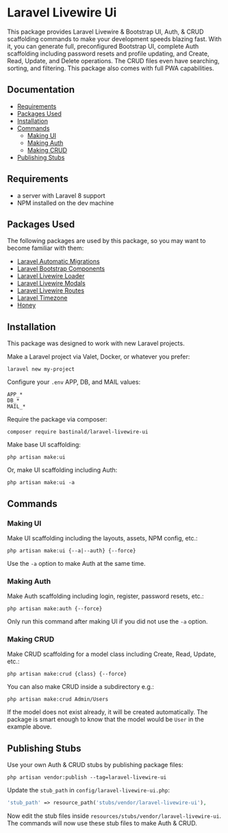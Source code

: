 # Laravel Livewire Ui

This package provides Laravel Livewire & Bootstrap UI, Auth, & CRUD scaffolding commands to make your development speeds blazing fast. With it, you can generate full, preconfigured Bootstrap UI, complete Auth scaffolding including password resets and profile updating, and Create, Read, Update, and Delete operations. The CRUD files even have searching, sorting, and filtering. This package also comes with full PWA capabilities.

## Documentation

- [Requirements](#requirements)
- [Packages Used](#packages-used)
- [Installation](#installation)
- [Commands](#commands)
    - [Making UI](#making-ui)
    - [Making Auth](#making-auth)
    - [Making CRUD](#making-crud)
- [Publishing Stubs](#publishing-stubs)

## Requirements

- a server with Laravel 8 support
- NPM installed on the dev machine

## Packages Used

The following packages are used by this package, so you may want to become familiar with them:

- [Laravel Automatic Migrations](https://github.com/bastinald/laravel-automatic-migrations)
- [Laravel Bootstrap Components](https://github.com/bastinald/laravel-bootstrap-components)
- [Laravel Livewire Loader](https://github.com/bastinald/laravel-livewire-loader)
- [Laravel Livewire Modals](https://github.com/bastinald/laravel-livewire-modals)
- [Laravel Livewire Routes](https://github.com/bastinald/laravel-livewire-routes)
- [Laravel Timezone](https://github.com/jamesmills/laravel-timezone)
- [Honey](https://github.com/lukeraymonddowning/honey)

## Installation

This package was designed to work with new Laravel projects.

Make a Laravel project via Valet, Docker, or whatever you prefer:

```console
laravel new my-project
```

Configure your `.env` APP, DB, and MAIL values:

```env
APP_*
DB_*
MAIL_*
```

Require the package via composer:

```console
composer require bastinald/laravel-livewire-ui
```

Make base UI scaffolding:

```console
php artisan make:ui
```

Or, make UI scaffolding including Auth:

```console
php artisan make:ui -a
```

## Commands

### Making UI

Make UI scaffolding including the layouts, assets, NPM config, etc.:

```console
php artisan make:ui {--a|--auth} {--force}
```

Use the `-a` option to make Auth at the same time.

### Making Auth

Make Auth scaffolding including login, register, password resets, etc.:

```console
php artisan make:auth {--force}
```

Only run this command after making UI if you did not use the `-a` option.

### Making CRUD

Make CRUD scaffolding for a model class including Create, Read, Update, etc.:

```console
php artisan make:crud {class} {--force}
```

You can also make CRUD inside a subdirectory e.g.: 

```console
php artisan make:crud Admin/Users
```

If the model does not exist already, it will be created automatically. The package is smart enough to know that the model would be `User` in the example above.

## Publishing Stubs

Use your own Auth & CRUD stubs by publishing package files:

```console
php artisan vendor:publish --tag=laravel-livewire-ui
```

Update the `stub_path` in `config/laravel-livewire-ui.php`:

```php
'stub_path' => resource_path('stubs/vendor/laravel-livewire-ui'),
```

Now edit the stub files inside `resources/stubs/vendor/laravel-livewire-ui`. The commands will now use these stub files to make Auth & CRUD.
